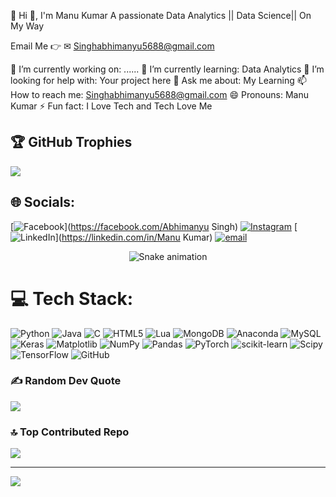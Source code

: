 💫 Hi 👋, I'm Manu Kumar
A passionate Data Analytics || Data Science|| On My Way

Email Me 👉 ✉ Singhabhimanyu5688@gmail.com

🔭 I’m currently working on: ......
🌱 I’m currently learning: Data Analytics
🤔 I’m looking for help with: Your project here
💬 Ask me about: My Learning
📫 How to reach me: Singhabhimanyu5688@gmail.com
😄 Pronouns: Manu Kumar
⚡ Fun fact: I Love Tech and Tech Love Me

## 🏆 GitHub Trophies
![](https://github-profile-trophy.vercel.app/?username=Manukumar7890&theme=radical&no-frame=false&no-bg=true&margin-w=4)

## 🌐 Socials:
[![Facebook](https://img.shields.io/badge/Facebook-%231877F2.svg?logo=Facebook&logoColor=white)](https://facebook.com/Abhimanyu Singh) [![Instagram](https://img.shields.io/badge/Instagram-%23E4405F.svg?logo=Instagram&logoColor=white)](https://instagram.com/its_badboy_7890) [![LinkedIn](https://img.shields.io/badge/LinkedIn-%230077B5.svg?logo=linkedin&logoColor=white)](https://linkedin.com/in/Manu Kumar) [![email](https://img.shields.io/badge/Email-D14836?logo=gmail&logoColor=white)](mailto:Singhabhimanyu5688@gmail.com) 

<!-- Snake Game Repo View -->

<div align="center">
  <img src="https://profile-readme-generator.com/assets/snake.svg" alt="Snake animation" />
</div>

# 💻 Tech Stack:
![Python](https://img.shields.io/badge/python-3670A0?style=for-the-badge&logo=python&logoColor=ffdd54) ![Java](https://img.shields.io/badge/java-%23ED8B00.svg?style=for-the-badge&logo=openjdk&logoColor=white) ![C](https://img.shields.io/badge/c-%2300599C.svg?style=for-the-badge&logo=c&logoColor=white) ![HTML5](https://img.shields.io/badge/html5-%23E34F26.svg?style=for-the-badge&logo=html5&logoColor=white) ![Lua](https://img.shields.io/badge/lua-%232C2D72.svg?style=for-the-badge&logo=lua&logoColor=white) ![MongoDB](https://img.shields.io/badge/MongoDB-%234ea94b.svg?style=for-the-badge&logo=mongodb&logoColor=white) ![Anaconda](https://img.shields.io/badge/Anaconda-%2344A833.svg?style=for-the-badge&logo=anaconda&logoColor=white) ![MySQL](https://img.shields.io/badge/mysql-4479A1.svg?style=for-the-badge&logo=mysql&logoColor=white) ![Keras](https://img.shields.io/badge/Keras-%23D00000.svg?style=for-the-badge&logo=Keras&logoColor=white) ![Matplotlib](https://img.shields.io/badge/Matplotlib-%23ffffff.svg?style=for-the-badge&logo=Matplotlib&logoColor=black) ![NumPy](https://img.shields.io/badge/numpy-%23013243.svg?style=for-the-badge&logo=numpy&logoColor=white) ![Pandas](https://img.shields.io/badge/pandas-%23150458.svg?style=for-the-badge&logo=pandas&logoColor=white) ![PyTorch](https://img.shields.io/badge/PyTorch-%23EE4C2C.svg?style=for-the-badge&logo=PyTorch&logoColor=white) ![scikit-learn](https://img.shields.io/badge/scikit--learn-%23F7931E.svg?style=for-the-badge&logo=scikit-learn&logoColor=white) ![Scipy](https://img.shields.io/badge/SciPy-%230C55A5.svg?style=for-the-badge&logo=scipy&logoColor=%white) ![TensorFlow](https://img.shields.io/badge/TensorFlow-%23FF6F00.svg?style=for-the-badge&logo=TensorFlow&logoColor=white) ![GitHub](https://img.shields.io/badge/github-%23121011.svg?style=for-the-badge&logo=github&logoColor=white)

### ✍️ Random Dev Quote
![](https://quotes-github-readme.vercel.app/api?type=horizontal&theme=radical)

### 🔝 Top Contributed Repo
![](https://github-contributor-stats.vercel.app/api?username=Manukumar7890&limit=5&theme=dark&combine_all_yearly_contributions=true)

---
[![](https://visitcount.itsvg.in/api?id=Manukumar7890&icon=0&color=0)](https://visitcount.itsvg.in)

<!-- Proudly created with GPRM ( https://gprm.itsvg.in ) -->
